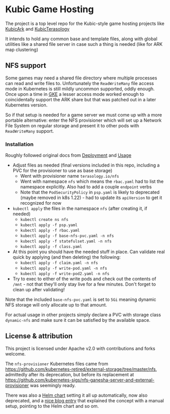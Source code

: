 # Kubic Game Hosting

The project is a top level repo for the Kubic-style game hosting projects like [KubicArk](https://github.com/Cervator/KubicArk/) and [KubicTerasology](https://github.com/Cervator/KubicTerasology/)

It intends to hold any common base and template files, along with global utilities like a shared file server in case such a thing is needed (like for ARK map clustering)


## NFS support

Some games may need a shared file directory where multiple processes can read and write files to. Unfortunately the `ReadWriteMany` file access mode in Kubernetes is still mildly uncommon supported, oddly enough. Once upon a time in [GKE](https://cloud.google.com/kubernetes-engine) a lesser access mode worked enough to coincidentally support the ARK share but that was patched out in a later Kubernetes version.

So if that setup is needed for a game server we must come up with a more portable alternative: enter the NFS provisioner which will set up a Network File System on regular storage and present it to other pods with `ReadWriteMany` support.


### Installation

Roughly followed original docs from [Deployment](https://github.com/kubernetes-retired/external-storage/blob/master/nfs/docs/deployment.md) and [Usage](https://github.com/kubernetes-retired/external-storage/blob/master/nfs/docs/usage.md)

* Adjust files as needed (final versions included in this repo, including a PVC for the provisioner to use as base storage)
  * Went with provisioner name `terasology.io/nfs`
  * Went with namespace `nfs` which means the `rbac.yaml` had to list the namespace explicitly. Also had to add a couple `endpoint` verbs
  * Note that the `PodSecurityPolicy` in `psp.yaml` is likely to deprecated (maybe removed in k8s 1.22) - had to update its `apiVersion` to get it recognized for now
* `kubectl apply` the files in the namespace `nfs` (after creating it, if needed)
  * `kubectl create ns nfs`
  * `kubectl apply -f psp.yaml`
  * `kubectl apply -f rbac.yaml`
  * `kubectl apply -f base-nfs-pvc.yaml -n nfs`
  * `kubectl apply -f statefulset.yaml -n nfs`
  * `kubectl apply -f class.yaml`
* At this point you should have the needed stuff in place. Can validate real quick by applying (and then deleting) the following:
  * `kubectl apply -f claim.yaml -n nfs`
  * `kubectl apply -f write-pod.yaml -n nfs`
  * `kubectl apply -f write-pod2.yaml -n nfs`
* Try to exec to either of the write pods and check out the contents of `/mnt` - not that they'll only stay live for a few minutes. Don't forget to clean up after validating!
  
Note that the included `base-nfs-pvc.yaml` is set to `5Gi` meaning dynamic NFS storage will only allocate up to that amount.

For actual usage in other projects simply declare a PVC with storage class `dynamic-nfs` and make sure it can be satisfied by the available space.


## License & attribution

This project is licensed under Apache v2.0 with contributions and forks welcome.

The `nfs-provisioner` Kubernetes files came from https://github.com/kubernetes-retired/external-storage/tree/master/nfs, admittedly after its deprecation, but before its replacement at https://github.com/kubernetes-sigs/nfs-ganesha-server-and-external-provisioner was seemingly ready.

There was also a [Helm chart](https://github.com/helm/charts/tree/master/stable/nfs-server-provisioner) setting it all up automatically, now also deprecated, and a [nice blog entry](https://medium.com/platformer-blog/nfs-persistent-volumes-with-kubernetes-a-case-study-ce1ed6e2c266) that explained the concept with a manual setup, pointing to the Helm chart and so om.
